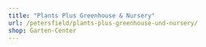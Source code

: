 ```yaml
---
title: "Plants Plus Greenhouse & Nursery"
url: /petersfield/plants-plus-greenhouse-und-nursery/
shop: Garten-Center
---
```

